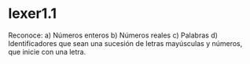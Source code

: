 # lexer1.1

Reconoce:
    a) Números enteros
    b) Números reales
    c) Palabras
    d) Identificadores que sean una sucesión de letras mayúsculas y números, que
       inicie con una letra.
    
